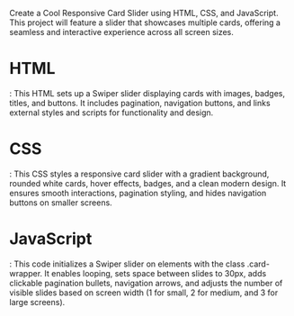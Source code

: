  Create a Cool Responsive Card Slider using HTML, CSS, and JavaScript. This project will feature a slider that showcases multiple cards,
 offering a seamless and interactive experience across all screen sizes.

<h1>HTML</h1>:
This HTML sets up a Swiper slider displaying cards with images, badges, titles, and buttons.
It includes pagination, navigation buttons, and links external styles and scripts for functionality and design.

<h1>CSS</h1>:
This CSS styles a responsive card slider with a gradient background, rounded white cards, hover effects, badges, and a clean modern design.
It ensures smooth interactions, pagination styling, and hides navigation buttons on smaller screens.

<h1>JavaScript</h1>:
This code initializes a Swiper slider on elements with the class .card-wrapper. 
It enables looping, sets space between slides to 30px, adds clickable pagination bullets, navigation arrows,
and adjusts the number of visible slides based on screen width (1 for small, 2 for medium, and 3 for large screens).





